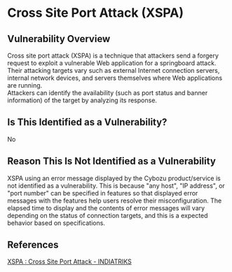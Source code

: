 # Cross Site Port Attack (XSPA)

## Vulnerability Overview
Cross site port attack (XSPA) is a technique that attackers send a forgery request to exploit a vulnerable Web application for a springboard attack.  
Their attacking targets vary such as external Internet connection servers, internal network devices, and servers themselves where Web applications are running.  
Attackers can identify the availability (such as port status and banner information) of the target by analyzing its response.  

## Is This Identified as a Vulnerability?
No

## Reason This Is Not Identified as a Vulnerability
XSPA using an error message displayed by the Cybozu product/service is not identified as a vulnerability. This is because "any host", "IP address", or "port number" can be specified in features so that displayed error messages with the features help users resolve their misconfiguration. The elapsed time to display and the contents of error messages will vary depending on the status of connection targets, and this is a expected behavior based on specifications.

## References
[XSPA : Cross Site Port Attack - INDIATRIKS](http://indiatriks.blogspot.com/2012/07/xspa-cross-site-port-attack.html)
